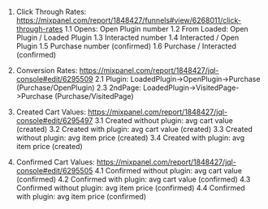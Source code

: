 1. Click Through Rates: https://mixpanel.com/report/1848427/funnels#view/6268011/click-through-rates
  1.1 Opens:       Open Plugin number
  1.2 From Loaded: Open Plugin / Loaded Plugin
  1.3 Interacted number
  1.4 Interacted / Open Plugin
  1.5 Purchase number (confirmed)
  1.6 Purchase / Interacted (confirmed)

2. Conversion Rates: https://mixpanel.com/report/1848427/jql-console#edit/6295509
  2.1 Plugin:  LoadedPlugin->OpenPlugin->Purchase  (Purchase/OpenPlugin)
  2.3 2ndPage: LoadedPlugin->VisitedPage->Purchase (Purchase/VisitedPage)

3. Created Cart Values: https://mixpanel.com/report/1848427/jql-console#edit/6295497
  3.1 Created without plugin:   avg cart value (created)
  3.2 Created with plugin:      avg cart value (created)
  3.3 Created without plugin:   avg item price (created)
  3.4 Created with plugin:      avg item price (created)

4. Confirmed Cart Values: https://mixpanel.com/report/1848427/jql-console#edit/6295505
  4.1 Confirmed without plugin: avg cart value (confirmed)
  4.2 Confirmed with plugin:    avg cart value (confirmed)
  4.3 Confirmed without plugin: avg item price (confirmed)
  4.4 Confirmed with plugin:    avg item price (confirmed)
